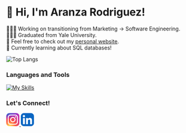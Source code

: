 <!-- Quick introduction about me: -->

# 🦙 Hi, I'm Aranza Rodriguez!

👩🏽‍💻 Working on transitioning from Marketing -> Software Engineering.<br/>
👩🏻‍🎓 Graduated from Yale University.<br/>
🦙 Feel free to check out my [personal website](https://www.aranzarodriguez.dev).<br/>
💭 Currently learning about SQL databases!<br/>

<!-- Stats regarding my github account -->

![Top Langs](https://github-readme-stats.vercel.app/api/top-langs/?username=aranzar0driguez&layout=compact&theme=radical)
<!--
    <h3 align="left">Stats</h3>
     <p>
        <img align="center" src="https://github-readme-streak-stats.herokuapp.com/?user=aranzar0driguez&theme=jolly" alt="aranzar0driguez" />
    </p>
-->

<!-- Languages I've utilized  -->

  <h3 align="left">Languages and Tools</h3>
  
  [![My Skills](https://skillicons.dev/icons?i=html,css,swift,js,ts,python,react,firebase,postgres,postman,nodejs,vscode&perline=6)](https://skillicons.dev)


<!-- Stats regarding my github account -->

  <h3 align="left">Let's Connect!</h3>

  <div>
      <a href="https://www.instagram.com/alpaca.qween/">
          <img src="https://raw.githubusercontent.com/tandpfun/skill-icons/main/icons/Instagram.svg" alt="Instagram" width="35" height="35"/>
      </a>
      <a href="https://www.linkedin.com/in/aranza-rodriguez">
          <img src="https://raw.githubusercontent.com/tandpfun/skill-icons/65dea6c4eaca7da319e552c09f4cf5a9a8dab2c8/icons/LinkedIn.svg" alt="Linkedin" width="35" height="35"/>
      </a>
    
  </div>
